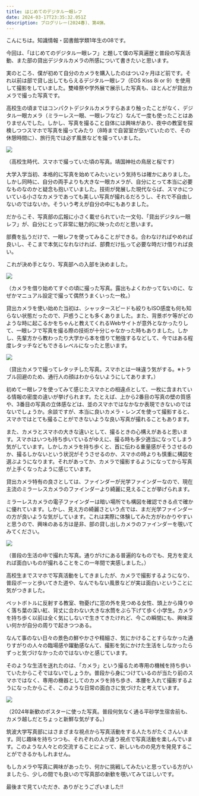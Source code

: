 ```yaml
---
title: はじめてのデジタル一眼レフ
date: 2024-03-17T23:35:32.051Z
description: ブログリレー(2024春)、第4弾。
---
```

こんにちは。知識情報・図書館学類1年生の08です。

今回は、「はじめてのデジタル一眼レフ」と題して僕の写真遍歴と普段の写真活動、また部の貸出デジタルカメラの所感について書きたいと思います。

実のところ、僕が初めて自分のカメラを購入したのはつい2ヶ月ほど前です。それ以前は部で貸し出してもらえるデジタル一眼レフ（EOS Kiss 8i or 9）を使用して撮影をしていました。雙峰祭や学外展で展示した写真も、ほとんどが貸出カメラで撮った写真です。

高校生の頃まではコンパクトデジタルカメラすらあまり触ったことがなく、デジタル一眼カメラ（ミラーレス一眼、一眼レフなど）なんて一度も使ったことはありませんでした。しかし、写真を撮ること自体には興味があり、夜中の教室を探検しつつスマホで写真を撮ってみたり（8時まで自習室が空いていたので、その休憩時間に）、旅行先では必ず風景などを撮っていました。

![](/img/浅野_1.jpg)

（高校生時代、スマホで撮っていた頃の写真。靖国神社の鳥居と桜です）

大学入学当初、本格的に写真を始めてみたいという気持ちは確かにありました。しかし同時に、自分の両手よりも大きな一眼カメラが、自分にとって本当に必要なものなのかと疑念も抱いていました。技術が発展した現代ならば、スマホについている小さなカメラであっても美しい写真が撮れるだろうし、それで不自由しないのではないか。そういう考えが自分の中にもありました。

だからこそ、写真部の広報に小さく載せられていた一文句、「貸出デジタル一眼レフ」が、自分にとって非常に魅力的に映ったのだと思います。

部費を払うだけで、一眼レフを使ってみることができる。合わなければやめれば良いし、そこまで本気になれなければ、部費だけ払って必要な時だけ借りれば良い。

これが決め手となり、写真部への入部を決めました。

![](/img/浅野_2.jpg)

（カメラを借り始めてすぐの頃に撮った写真。露出もよくわかってないのに、なぜかマニュアル設定で撮って偶然うまくいった一枚。）

貸出カメラを使い始めた当初は、シャッタースピードも絞りもISO感度も何も知らない状態だったので、戸惑うことも多くありました。また、背景ボケ等がどのような時に起こるかをちゃんと教えてくれるWebサイトが意外となかったりして、一眼レフで写真を撮る際の技術が十分じゃなかった時もありました。しかし、先輩方から教わったり大学から本を借りて勉強するなどして、今ではある程度レタッチなどもできるレベルになったと思います。

![](/img/浅野_3.jpg)

（貸出カメラで撮ってレタッチした写真。スマホとは一味違う気がする。※トラブル回避のため、通行人の顔はわからないようにしてあります。）

初めて一眼レフを使ってみて感じたスマホとの相違点として、一枚に含まれている情報の密度の違いが挙げられます。たとえば、上から2番目の写真の壁の質感や、3番目の写真の立体感などは、並のスマホではなかなか表現できないのではないでしょうか。余談ですが、本当に良いカメラ・レンズを使って撮影すると、スマホではとても撮ることができないような良い写真が撮れることもあります。

また、カメラとスマホの大きな違いとして、撮るときの心構えがあると思います。スマホはいつも持ち歩いているがゆえに、撮る時も多少適当になってしまう気がしています。しかしカメラを持ち歩くと、首に伝わる重量感がそうさせるのか、撮るしかないという状況がそうさせるのか、スマホの時よりも慎重に構図を選ぶようになります。それがあってか、カメラで撮影するようになってから写真が上手くなったように感じています。

貸出カメラ特有の良さとしては、ファインダーが光学ファインダーなので、現在主流のミラーレスカメラのファインダーより綺麗に見えることが挙げられます。

ミラーレスカメラの電子ファインダーは暗い場所でも構図を確認できる点で確かに優れています。しかし、見え方の綺麗さという点では、まだ光学ファインダーの方が良いような気がしています。これは実際に体験してみた方がわかりやすいと思うので、興味のある方は是非、部の貸し出しカメラのファインダーを覗いてみてください。

![](/img/浅野_4.jpg)

（普段の生活の中で撮れた写真。通りがけにある普遍的なものでも、見方を変えれば面白いものが撮れることをこの一年間で実感しました。）

高校生までスマホで写真活動をしてきましたが、カメラで撮影するようになり、普段ボーッと歩いてきた道や、なんでもない風景などが実は面白いということに気がつきました。

ペットボトルに反射する教室、物憂げに窓の外を見つめる女性、頭上から降りゆく落ち葉の深い紅、背丈に合わない大きな水筒をぶら下げて歩く小学生。カメラを持ち歩く以前は全く気にしないで生きてきたけれど、今この瞬間にも、興味深い何かが自分の周りで起きつつある。

なんて事のない日々の景色の鮮やかさや精細さ、気にかけることすらなかった通りすがりの人々の臨場感や躍動感なんて、撮影を気にかけた生活をしなかったらずっと気づけなかったのではないかと感じています。

そのような生活を送れたのは、「カメラ」という撮るため専用の機械を持ち歩いていたからこそではないでしょうか。普段から身につけているのが当たり前のスマホではなく、専用の機器としてのカメラを持ち歩き、本腰を入れて撮影するようになったからこそ、このような日常の面白さに気づけたと考えています。

![](/img/浅野_5.jpg)

（2024年新歓のポスターに使った写真。普段何気なく通る平砂学生宿舎前も、カメラ越しだとちょっと新鮮な気がする。）

筑波大学写真部にはさまざまな視点から写真活動をする人たちがたくさんいます。同じ趣味を持ちつつも、それぞれの人が違う視点で写真活動を楽しんでいます。このような人々との交流することによって、新しいものの見方を発見することができるかもしれません。

もしカメラや写真に興味があったり、何かに挑戦してみたいと思っている方がいましたら、少しの間でも良いので写真部の新歓を覗いてみてほしいです。

最後まで見ていただき、ありがとうございました!!